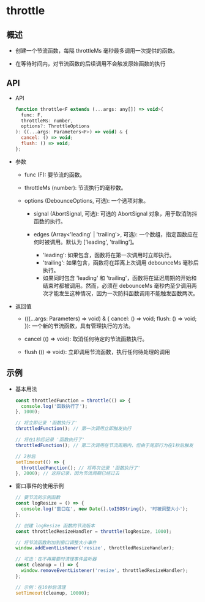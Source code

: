 # throttle

## 概述

+ 创建一个节流函数，每隔 throttleMs 毫秒最多调用一次提供的函数。

+ 在等待时间内，对节流函数的后续调用不会触发原始函数的执行

## API

+ API

  ```js
  function throttle<F extends (...args: any[]) => void>(
    func: F,
    throttleMs: number,
    options?: ThrottleOptions
  ): ((...args: Parameters<F>) => void) & {
    cancel: () => void;
    flush: () => void;
  };
  ```

+ 参数

  + func (F): 要节流的函数。
  + throttleMs (number): 节流执行的毫秒数。
  + options (DebounceOptions, 可选): 一个选项对象。

    + signal (AbortSignal, 可选): 可选的 AbortSignal 对象，用于取消防抖函数的执行。
    + edges (Array<'leading' | 'trailing'>, 可选): 一个数组，指定函数应在何时被调用。默认为 ['leading', 'trailing']。

      + 'leading': 如果包含，函数将在第一次调用时立即执行。
      + 'trailing': 如果包含，函数将在距离上次调用 debounceMs 毫秒后执行。
      + 如果同时包含 'leading' 和 'trailing'，函数将在延迟周期的开始和结束时都被调用。然而，必须在 debounceMs 毫秒内至少调用两次才能发生这种情况，因为一次防抖函数调用不能触发函数两次。

+ 返回值

  + (((...args: Parameters<F>) => void) & { cancel: () => void; flush: () => void; }): 一个新的节流函数，具有管理执行的方法。

  + cancel (() => void): 取消任何待定的节流函数执行。
  + flush (() => void): 立即调用节流函数，执行任何待处理的调用

## 示例

+ 基本用法

  ```js
  const throttledFunction = throttle(() => {
    console.log('函数执行了');
  }, 1000);

  // 将立即记录 '函数执行了'
  throttledFunction(); // 第一次调用立即触发执行

  // 将在1秒后记录 '函数执行了'
  throttledFunction(); // 第二次调用在节流周期内，但由于尾部行为在1秒后触发

  // 2秒后
  setTimeout(() => {
    throttledFunction(); // 将再次记录 '函数执行了'
  }, 2000); // 这将记录，因为节流周期已经过去
  ```

+ 窗口事件的使用示例

  ```js
  // 要节流的示例函数
  const logResize = () => {
    console.log('窗口在', new Date().toISOString(), '时被调整大小');
  };

  // 创建 logResize 函数的节流版本
  const throttledResizeHandler = throttle(logResize, 1000);

  // 将节流函数附加到窗口调整大小事件
  window.addEventListener('resize', throttledResizeHandler);

  // 可选：在不再需要时清理事件监听器
  const cleanup = () => {
    window.removeEventListener('resize', throttledResizeHandler);
  };

  // 示例：在10秒后清理
  setTimeout(cleanup, 10000);
  ```

